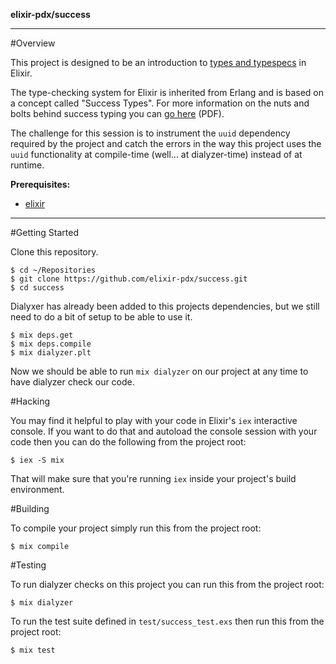 __elixir-pdx/success__

---
#Overview

This project is designed to be an introduction to [types and typespecs](http://elixir-lang.org/docs/stable/elixir/typespecs.html) in Elixir.

The type-checking system for Elixir is inherited from Erlang and is based on a concept called "Success Types".  For more information on the nuts and bolts behind success typing you can [go here](http://user.it.uu.se/~kostis/Papers/succ_types.pdf) (PDF).

The challenge for this session is to instrument the `uuid` dependency required by the project and catch the errors in the way this project uses the `uuid` functionality at compile-time (well... at dialyzer-time) instead of at runtime.

**Prerequisites:**
* [elixir](http://elixir-lang.org/install.html)

---

#Getting Started

Clone this repository.
	
	$ cd ~/Repositories
	$ git clone https://github.com/elixir-pdx/success.git
	$ cd success
    
Dialyxer has already been added to this projects dependencies, but we still need to do a bit of setup to be able to use it.

    $ mix deps.get
    $ mix deps.compile
    $ mix dialyzer.plt

Now we should be able to run `mix dialyzer` on our project at any time to have dialyzer check our code.

#Hacking

You may find it helpful to play with your code in Elixir's `iex` interactive console. If you want to do that and autoload the console session with your code then you can do the following from the project root:

	$ iex -S mix

That will make sure that you're running `iex` inside your project's build environment.

#Building

To compile your project simply run this from the project root:

	$ mix compile

#Testing

To run dialyzer checks on this project you can run this from the project root:

    $ mix dialyzer

To run the test suite defined in `test/success_test.exs` then run this from the project root:

	$ mix test

